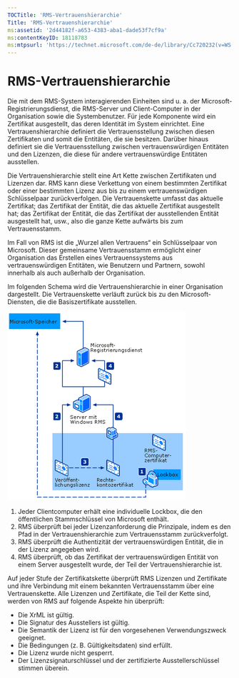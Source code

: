 ```yaml
---
TOCTitle: 'RMS-Vertrauenshierarchie'
Title: 'RMS-Vertrauenshierarchie'
ms:assetid: '2d44182f-a653-4383-aba1-dade53f7cf9a'
ms:contentKeyID: 18118783
ms:mtpsurl: 'https://technet.microsoft.com/de-de/library/Cc720232(v=WS.10)'
---
```


RMS-Vertrauenshierarchie
========================

Die mit dem RMS-System interagierenden Einheiten sind u. a. der Microsoft-Registrierungsdienst, die RMS-Server und Client-Computer in der Organisation sowie die Systembenutzer. Für jede Komponente wird ein Zertifikat ausgestellt, das deren Identität im System einrichtet. Eine Vertrauenshierarchie definiert die Vertrauensstellung zwischen diesen Zertifikaten und somit die Entitäten, die sie besitzen. Darüber hinaus definiert sie die Vertrauensstellung zwischen vertrauenswürdigen Entitäten und den Lizenzen, die diese für andere vertrauenswürdige Entitäten ausstellen.

Die Vertrauenshierarchie stellt eine Art Kette zwischen Zertifikaten und Lizenzen dar. RMS kann diese Verkettung von einem bestimmten Zertifikat oder einer bestimmten Lizenz aus bis zu einem vertrauenswürdigen Schlüsselpaar zurückverfolgen. Die Vertrauenskette umfasst das aktuelle Zertifikat; das Zertifikat der Entität, die das aktuelle Zertifikat ausgestellt hat; das Zertifikat der Entität, die das Zertifikat der ausstellenden Entität ausgestellt hat, usw., also die ganze Kette aufwärts bis zum Vertrauensstamm.

Im Fall von RMS ist die „Wurzel allen Vertrauens“ ein Schlüsselpaar von Microsoft. Dieser gemeinsame Vertrauensstamm ermöglicht einer Organisation das Erstellen eines Vertrauenssystems aus vertrauenswürdigen Entitäten, wie Benutzern und Partnern, sowohl innerhalb als auch außerhalb der Organisation.

Im folgenden Schema wird die Vertrauenshierarchie in einer Organisation dargestellt. Die Vertrauenskette verläuft zurück bis zu den Microsoft-Diensten, die die Basiszertifikate ausstellen.

![](images/Cc720232.6c169175-94fb-4ec0-93bc-12748aae3ac4(WS.10).gif)
1.  Jeder Clientcomputer erhält eine individuelle Lockbox, die den öffentlichen Stammschlüssel von Microsoft enthält.
2.  RMS überprüft bei jeder Lizenzanforderung die Prinzipale, indem es den Pfad in der Vertrauenshierarchie zum Vertrauensstamm zurückverfolgt.
3.  RMS überprüft die Authentizität der vertrauenswürdigen Entität, die in der Lizenz angegeben wird.
4.  RMS überprüft, ob das Zertifikat der vertrauenswürdigen Entität von einem Server ausgestellt wurde, der Teil der Vertrauenshierarchie ist.

Auf jeder Stufe der Zertifikatskette überprüft RMS Lizenzen und Zertifikate und ihre Verbindung mit einem bekannten Vertrauensstamm über eine Vertrauenskette. Alle Lizenzen und Zertifikate, die Teil der Kette sind, werden von RMS auf folgende Aspekte hin überprüft:

-   Die XrML ist gültig.
-   Die Signatur des Ausstellers ist gültig.
-   Die Semantik der Lizenz ist für den vorgesehenen Verwendungszweck geeignet.
-   Die Bedingungen (z. B. Gültigkeitsdaten) sind erfüllt.
-   Die Lizenz wurde nicht gesperrt.
-   Der Lizenzsignaturschlüssel und der zertifizierte Ausstellerschlüssel stimmen überein.
